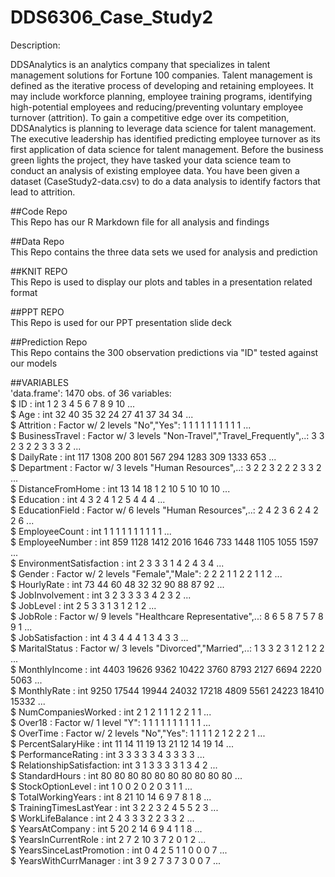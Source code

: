# DDS6306_Case_Study2  

Description:  
  
DDSAnalytics is an analytics company that specializes in talent management solutions for Fortune 100 companies. Talent management is defined as the iterative process of developing and retaining employees. It may include workforce planning, employee training programs, identifying high-potential employees and reducing/preventing voluntary employee turnover (attrition). To gain a competitive edge over its competition, DDSAnalytics is planning to leverage data science for talent management. The executive leadership has identified predicting employee turnover as its first application of data science for talent management. Before the business green lights the project, they have tasked your data science team to conduct an analysis of existing employee data. You have been given a dataset (CaseStudy2-data.csv) to do a data analysis to identify factors that lead to attrition.  

##Code Repo  
This Repo has our R Markdown file for all analysis and findings  

##Data Repo  
This Repo contains the three data sets we used for analysis and prediction

##KNIT REPO  
This Repo is used to display our plots and tables in a presentation related format

##PPT REPO  
This Repo is used for our PPT presentation slide deck

##Prediction Repo  
This Repo contains the 300 observation predictions via "ID" tested against our models

##VARIABLES  
'data.frame':	1470 obs. of  36 variables:  
$ ID                      : int  1 2 3 4 5 6 7 8 9 10 ...  
$ Age                     : int  32 40 35 32 24 27 41 37 34 34 ...  
$ Attrition               : Factor w/ 2 levels "No","Yes": 1 1 1 1 1 1 1 1 1 1 ...  
$ BusinessTravel          : Factor w/ 3 levels "Non-Travel","Travel_Frequently",..: 3 3 2 3 2 2 3 3 3 2 ...  
$ DailyRate               : int  117 1308 200 801 567 294 1283 309 1333 653 ...  
$ Department              : Factor w/ 3 levels "Human Resources",..: 3 2 2 3 2 2 2 3 3 2 ...  
$ DistanceFromHome        : int  13 14 18 1 2 10 5 10 10 10 ...  
$ Education               : int  4 3 2 4 1 2 5 4 4 4 ...  
$ EducationField          : Factor w/ 6 levels "Human Resources",..: 2 4 2 3 6 2 4 2 2 6 ...  
$ EmployeeCount           : int  1 1 1 1 1 1 1 1 1 1 ...  
$ EmployeeNumber          : int  859 1128 1412 2016 1646 733 1448 1105 1055 1597 ...  
$ EnvironmentSatisfaction : int  2 3 3 3 1 4 2 4 3 4 ...  
$ Gender                  : Factor w/ 2 levels "Female","Male": 2 2 2 1 1 2 2 1 1 2 ...  
$ HourlyRate              : int  73 44 60 48 32 32 90 88 87 92 ...  
$ JobInvolvement          : int  3 2 3 3 3 3 4 2 3 2 ...  
$ JobLevel                : int  2 5 3 3 1 3 1 2 1 2 ...  
$ JobRole                 : Factor w/ 9 levels "Healthcare Representative",..: 8 6 5 8 7 5 7 8 9 1 ...  
$ JobSatisfaction         : int  4 3 4 4 4 1 3 4 3 3 ...  
$ MaritalStatus           : Factor w/ 3 levels "Divorced","Married",..: 1 3 3 2 3 1 2 1 2 2 ...  
$ MonthlyIncome           : int  4403 19626 9362 10422 3760 8793 2127 6694 2220 5063 ...  
$ MonthlyRate             : int  9250 17544 19944 24032 17218 4809 5561 24223 18410 15332 ...  
$ NumCompaniesWorked      : int  2 1 2 1 1 1 2 2 1 1 ...  
$ Over18                  : Factor w/ 1 level "Y": 1 1 1 1 1 1 1 1 1 1 ...  
$ OverTime                : Factor w/ 2 levels "No","Yes": 1 1 1 1 2 1 2 2 2 1 ...  
$ PercentSalaryHike       : int  11 14 11 19 13 21 12 14 19 14 ...  
$ PerformanceRating       : int  3 3 3 3 3 4 3 3 3 3 ...  
$ RelationshipSatisfaction: int  3 1 3 3 3 3 1 3 4 2 ...  
$ StandardHours           : int  80 80 80 80 80 80 80 80 80 80 ...  
$ StockOptionLevel        : int  1 0 0 2 0 2 0 3 1 1 ...  
$ TotalWorkingYears       : int  8 21 10 14 6 9 7 8 1 8 ...  
$ TrainingTimesLastYear   : int  3 2 2 3 2 4 5 5 2 3 ...  
$ WorkLifeBalance         : int  2 4 3 3 3 2 2 3 3 2 ...  
$ YearsAtCompany          : int  5 20 2 14 6 9 4 1 1 8 ...  
$ YearsInCurrentRole      : int  2 7 2 10 3 7 2 0 1 2 ...  
$ YearsSinceLastPromotion : int  0 4 2 5 1 1 0 0 0 7 ...  
$ YearsWithCurrManager    : int  3 9 2 7 3 7 3 0 0 7 ...
